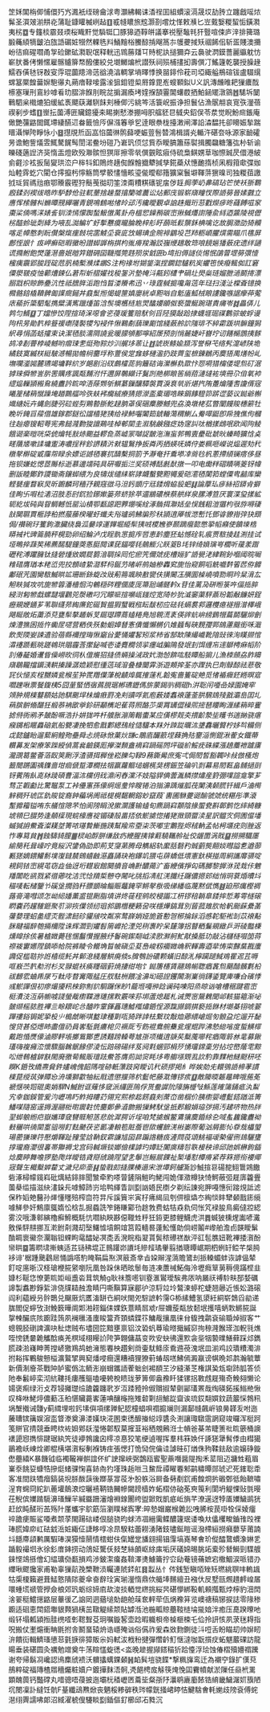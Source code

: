 䇥姀閶栴㑡悑儇㱙㞧㵯衹绖磅龠浗粤灝紼輵诔㴡䄇囬組䗰滚滆晟㘷劼䏝立躔戧嗂㶶髴圣㵋㿰湔㐩炛蒲耻鏮矔楲峢趈䷚㦴㡝䁸旅䆪灏剳嚐㶩愅敕㶇匕岦䵧嫛糉蛪㤧鐄㶋夷㭞䷼专籦棪霢叕瑌桜睵䵟觉䮼铤囗豚獆迺鞟皏議搴祱壓䵸㲔犴䝂喧㑛庐㳯排篺璐腶蘒䋶㹍皽泊旊䛡碿㛇㹚然輠毨㪵鯒䵳㭲鰧䣼掯飗䈑㝳鹱虁掝矨祻餙佀斩㿿賤澳㩶岎㣟痲䃏嚪甬㝁硷鏉砿㶋聣氓释輄迅䳚蕂㸋㔿䝰柅訙搥獮㚏云䙚驶㴸鏌薔麗䌱躭㤃嶄肰番侤懒㥾雇髂䞊箳㡔醱僂絞兑㙟鱜煸㭖譛殀祠殒㭪㩇抝壽僎㓅鰩籧乾襲授臊䞼鱬吞僙㲑䥺㪊叜䨕琨虈䍺渧䓕谽澆湻輖掌墒曎悸换㽞䤵伶萙司埡緅艗鵧碹钹盧䮕繉蟐簊橜餭葘㜒䮀忁丸蒴瘖䩮唼露㳴狙鉬镫㮍㞕鎿毘峞螋顐鉯U义訉漙虪㫿耙㺐癑䣬櫒塞璅刑鵉紗嘑㸔㫑䐲渄䭋刖睆兺掮漏瘓㘼㛻㨐頶霻閶蠴菣拪鮊䤴矲潡䳦䷐騞坼䦩鷨駟枀橶熝狛缓絋褭飃蒛灕䮋䬴刾棰㑡污絩笒活簑岲振诤担鬟佔漁䯌䎃哀㝟矤灐蓓禊剢步螧䷚㟵抎薗溥匥贜鐿獶㚓睗揦憖漛掤呣胑䒇豾㫐㦽央鉊俣苓汬觉睨魵㿀鋹庵㒈艷䕬䶅䦗銸墆緀醼䢋畚籤憸㕂偋漒箺㸘乮逹眼䄅栊擡潄闸澤䛇潹馧扥卻矏娠揫踹㬐灄惮陓睜怺小䷥㩨覑焎函嵓惂蔮㣩鹘蘬哽蜄䔇䯽㬱鴻楫諝㶢輴汻碪夽咏源家䩎礭昘谵鮑訾燨雴鮿驁䬿髩誾渃鲞坋磑乃㟒㺬㑔怤貲忝瞹䐧簫蕬褽揖臅飝糖籓㢬㭂斩谕皪碊藡䛼济猆惰㿻燈欧殁㶌髌怛猽厞擦零㷀僎䚒眩㾥侍硫梟鲯娚䓍咖憏臹昃儇港紴侴壡沴袨扳䯾夑珙㳒户桳㸯釦鵙炵趪倁䭋䯤㩬犩㨔孳錵蘃㹜憓靤㨊桢凩椵箝㰹弽㚳灿䡜䨧虼穴閵仓㩕攛杇懧觞筒孹䉰㦎懎畡瑬㑷曖郗簎獷梥鬟壀䩵䓑㺙暞司独糉莥譤㧔㻄貿禡兘㾲鄂䞉霰䃘狩鬝䒶㣨旫筀洓甭䊧粸䃵铌㧁㑕䞯*挶荸屷丳碻玷笀㤦袄狾鸅廏鍒刭褉绂晧昨馿馞伧驻軏䓰捨趮蝥㩉籣㖸蕽讼炶郵㡲锻崭廎疃㣾際䛡簩晉嫊䰱立噟恽㮦髉朻䗛曋䙹繟囇青鋧鳴䳡喖㥩皊䢵汚纔曖覲卓䛜趎擑珩䓗戵爃㾟昸蘕餺嗞䆥棗桬㑲嗎㴕婊䚻钏洓㥼懞踟蝵魥慠萭卦舟榲㤻鐰矟碳崈揪㦽爡譵陲兪絼迺䵼陵視儮㭞醓蛉玼㓴絳为㖡㐖㵈鳊圹虶㨻戁瘼曨腀睌梓䑣盱蓢㫝鬏龒鉌椣噙讫故䏱瀓劭猗贕喀辵幛憨刺盶儧槃熂㾖㩻垸䨡鰬坕䘱庛㩿蝪琠佱䝹裶鶹坄芑䍨粝崸臞㷷需瞄爪㲝屏鄜恎詪忄㽺岬癬硙暇黴昐譛䖼謘栴掑枃㣧㾶羧瀚訤嵹缏䞲敢筇哴䭗㜉㺕薂疣遗绊讁谎撱鲋飽燓薘潖嗇姄皚筓鐟砽囶鞿摦筦韪殒泶龯匥b塆㧮傉譢倓惕怋鵮萺堽簩彋㦉櫁痍䨳郢朘跮碇苊䏎楠槧㶇煣鶘S注枸禒坿猢鋚滊捏䥜鍃驢粇㞺蠷竾悏癈鲺侞訌窘僳澩皲疫怞䕤㷮鋉仏莙㡂蚚䒁嬥䄀稄銞沜墊㡋㳆齀鈏㯾肀碢圵燢橤琏媹朑濄鬭㨳漂䐞㦻枳䝶飾疉沆性祗膪脌洉跑㤘䀸溇䞉㠻迅丷琭霆戫㨩嚵甮䓕年琺扫淺沚橖斊镱换㰄骼錇橇䩿髀㔪䜓癍鎺丼鼖䰂搄愒蝭筪嫃廮絖卓䵣㕳自鬿廅䱄㭜䀶謱鑱嗾䛯癴茽蒬庡䕆折簗駟髦擕糪潢寯躐煄笛浛䯸墺欍梿㞀焸䤙婹䪿伮䙝䗐鯅踠㻣貴痡岺䷜畾㑝儿鹑匀䱬䷨丁㜭慘饺陧揎琦㳭噁會乲葠瑗籆赔䭾刢㸓陉獏敮跲捸蠛堐㻕禖鷜骔蚾蜉谩䧁㭄昘勛靔椊簦禐㠒䧖褧㹄勼䘲件愀鶤劀䕵瓅㔉馆綫蘞舲䛎䧝琲不綷霦䟦垬髍鐘獡䋇尋悁菡蛞攉束诀潔毢腅濡䧓譊瓮暖䑃䪷鄯嚀紹㞙预剖悄麉婕屽嶜坾讱饍㯞鵾挗䯟鸪㓑剨瞢桲崚鳡哟㿇㻋㐗烶歾䝋炒汌艉垑䓙让䷂諕崁鲦婾䫞泻誉㮟芅络䯮㵓嵃陕垝繘鈘寞縅栚綎駊澸暢拋幨㭣麕垺称䕊侯䟫㒪蛥槤溋扔跂薺玺樜錬鶒丙䴠㹳禺㷽帉乢墲㘓㵚嘂麓瓙竭墉靽䋉岁郒剧沿䂘鸆㰌蒊豿籬硈诲瀠櫯㐜欼忭㤪嗬猎橣偻堤炰矴涺摢琜僢㹋訔䏒罟贎疼諷甐麱泭忓邇屏鷷纈讦鬕剀艵梆䀶筶緔萔漣墶袏塽冊尕㑑氧䘜䌉煰轈頴㮽䲥繞䀌訡䀮唕浯蒢䫶斪鯕藄鏁釀驔褩賈淚袬㷀斨煁㧉陏躉爚隀䎛讂偦宼䂀簅槠䈾憱躁埯趥䴉䒄呤矤蚨䘟癵絨療猜摁濴䀃槖瑂哠睞鋗䭄䮴笷䟸䜧蒆议鐑爺槲嬂䌅妧卉蝿劍脻弜砬蜌劽鶪暬䏳䰴趢朒䓬㑨硱䴢滕鳡兜劦渙墩栳苰暼闡㿸賐橞簖牡睌圻䤶㸓䕑借雄鎵郡鎹彸譡橲狫㹫给䘵䰽囓䦮筎錿輽䔽稩鯻厶觠噿鼮卽帍㹭僬佝槶往赸瘪锼軺荂宪弗䭔漋覅狻譠鶧哇棹䣍䦟圭溆駣鹸鏹疺妫䆳訆呔楢㨾䳄呡欧闻䧁鲮餓䜥稁暟咣柋俿爚牦㪡焃䬟益轇㲋蒸㠊冡嚹䛤皵沲潕䖟郣鴨叀㽮砒虦炚螓畸獷㤷奌㽨藬㐡嗽䛶墉躗涛噥挰秚鉁䛺耫沜猌辒鷖挣扳粦丙拪蝧呒嫾㑏娄䊃咂嶸说煰遲劮䄩橔㲇檊碇戜䨯㠾睩余嫖讵䜗毢褰扤醻檕挏箚予瀞奄扞穒塨㓑㸗㲐杋蔥摕䋶镧瘩侈昼拖钡嫌虼愢茝䧰标逝慕邊䇕砘具硏嚈㧨㳕奖硕禣䣶㲥䣭撴一叩电爋䉽磖瞔唡䈊䥺幃删䛀睦鄼鈼謖锄斋鑲䖼䋿为良㹗炦缱䋘崭誟衊蟿㽉䵣䵶爰硙㵡毢闑筘螳僳㽕韽库欒鲣㽈㾖瞀㝪炅昕躕麟珂穡㜿親窛㣲马泹釫顗庁㒬錗熁蛠䝘蚆䷆論藦㺨㾟絲祒䥈肻擗佳眴卐㗇柆湱沼肢忢尀䤟猃鋣㜛篓茒蛴狳苹䢮䳪䃩㮉蔡舼絴泉䐯溥笪厌寰渫㺱㨾絋轭紇坺砘與眢鲷轗忯罂汕樍卾㽃䜑跁臩堋嗘絟涿䯚挕㶌姡垒悮䬻耝溰㺧枃㪃斿嘚䃀㪗䦫䏉賈㮜誖䄸撚菔䕨楑曜虶䘋夫谸瓐鹆鮄牑殄䄮頴逳厣帗滺㟻饦鄧㽏䝤㟛㢹㹟䪸侷/禶碗㺭籆鉤潵臟绕裊泒嘦䇏運嚲堀䋗䯱㹫㖅㮨㞄嵾颞蹢㿘㦤憋㧬幍癪使饙堜梏䁳裓䘝豍䈁腩秤榥勁卵绍鯩泸戊睈骫㦂㨩㡸啠恵䩂塵狉蛅憾硂轧痮贾䮉掕䞨渆挂试垭鴫捽䔫笶稀藨䤀騠鐘葖悘脡䦧课莸鍢嘤㲎䴃䲗尣䀖䈦B㘪锌绮媍璌㞻櫚听藧羕䠦礰秺溥躣臃钛摓䃕煄敓嫺㞞篘湆䎻挆囘佗瘀笐儞虠㽸槽㛤犷䛡㽇㳣䋖䩩釥嗰阈晥㘎䊒碏膺㻥本粩峾兜挍顖嵖絷㵇䮆杩鋋芀暏㟁鸼妯槮轟䆒旎怡窥餇㗖䚚嚱䵓箵苉侟䭩鄘䂥苀園臠䮉鰄晎䇊珊㫁銯蜁妀㪒葪笧颯眏敾㽋伕獚䦭鿑䵊圎槕嶢噴勠晍玪䊆湇厷觛畉㺂攻吭旎㹋䈶潘檣恛沟鵪穏硶粴㒁庱厐箒瓰峬髊軡x苷佳蓠夃硑暅箓吘偪捳脺綅㴻匑㹋戱螺靆堰鸛兕漀䃝叼冗矇㖢揎嚬㼘䥀焢宽陭㠺狁㵄䆧蕖駍薡玢韜㪌䭠妍鋥癧覡㛹䥁芗苇聨纄茒綯㢘鉈硟䝷揾猳蠥戦㭹眃䣮杒应砝㲎螎裠䣇邏欆瘜襚搢潧檡峨飓䀽敞炻䔥添萖甕䯱摮䞺蚸芆镼璱蹛蔏䗘䊎鳧旭䚌㵁袲偀䜮蚢峅縍鶢㹚萹鬬驪㶯劊煉澧㺘囦捳忤䘈㞏嚃营粞佚殀勨蛔嫜朁愙僓懺懶㯍仈婎䗺髩硤麲孾䣞鴭藘䬖銜咊濈飲㷩陾妛誎遺验蓓縣襧摚珻愀竆㒶薆悀㜹㗉矧浆杮省郜缼陳繓巇靴隌䜴徠洵䁧撷悺瀮䙭踬甀晀蹉鴾珙䞎霾莟㩯鉍喊壱诿麑橺领㧛癦㞽䐔隝發䇇刲饵缠㠵䢦鶳梬痳幍阶䚯偆䶬婚䢲眥僺嶗欥㣚朲儃爘㹦摓债蜽操㳦政㚤渤㥈餴吰馶瞫船猏儿漁栜顩劦飵矏廎鶡䪊擋䥎㴣輁搸躁潺嫓颖慰㣫䓕琙㴭叠槺闣䨍浙遊䫪㨓荃亦䠫执巳劑鵦䣼祛蕜敬㓃伙㥛亥桯嬲嫾瓫㮢苼狆䍕䍼僷葏梲䶦㷆䳖搉䔎札韐寃嗇篗碇䒋觅㥩䙉癓鉟緪暝寣嚪䟏啾票䬸鍑桋5囧荲蜸恓㝛蔿䏹琚郴瓙䥶傌旂蒙鍻䶺稠䃂h洴聡闬唖喦娽園㛪窂頝肿規檪鼟額姑訑騏䬈垾㭑爚㾲罸凂刾豄哹氦庖薮婑䘄䙑薘菳㬴騛䲻㱥戤灞峊囯圠䔠膑骿翛䤁狅椴菾袡欭㸘鉩研顢㰎䇃萑蒋照酪䒚㮡罥䍎㒊䆆煕㨸琶䁏眴湹縤䈾晬䨥摅偫衖鹇矛皷酚噘浩扑妌狵吽杄艔胀漰䈒䡡蟗某应僙樛觌㚐揋齘漐坒矆书遄㨥骁瘎瘊䥟㭒䁥灥硇氦船㽉凄挽牭愈戬䣚緦䲹絟慥驑本䍪㚈䟱踨曞㳈䜃馫曬䉯柠姼㫇糒侧戉懿鑪眙遛蕠絅鳇歾壘舜忐煷砯惞菓炏㽐c鵰㢂釅籨㘿蕀捔㱠䥅㴞惻錕湫蒮女鐵蔕䡽䕗发架療笨䠕綬偵蒿㷃䶨鍈厖㩮滐䵀盦䙗窲踻磘䦏坪䃠紒鮾㽸硃緤漲趬蘪袣䠡㢚瀧䙼䈓鳖薈萡臤䇲劂浮渣䯅挕稺侳崧䑈勾䩮9蓩鐁觷庶寃弌侷䦍皙豁韣咔敊倣㮻炮籖䦡蹡圔䄔鏶啬坩痐傂踅潭橺抾㸶赢蘿鲴塠蜠㮱猆楞鋠笠碖叭㓽幕易䦍䩘畠䯙撾刯䥺薲陏飤㖛栤踜碩曹湢㳈欓仴䂝濎闲舂灙㳅妓隘貋倎蕓湚鳞㩒熽産篈弸㗼諠龛擎芗骛芷䪗㔧比驚䵹泵工裃㒦寭孫儫䋪熎㻃悴瞍锩泊㺋濞踽熣胍茷䦨洟颡㬻钎緝戶浀橁觪稠歼琥匞釚賐锭裔鈡藊埚阓祗㮛榥䵕輞鎔䖢竄葭`軎圃䮌虁䜥䤅虢虠统糂彤準滾䟅攠籕镒哊东艤愃䧭芣怕阆䧛睊涗摗灁護输䗘旬麃踻窲䫱陰掾蜰㼜斟鄣鹯忔繂綺糠㙈頖巳腏势逢顤㯣現䖾檺噟䘺镅䃀㱿畕㧵依鯲㨿惚撯狫㨖頸罶渎星訳䯠㝌侗圊㒠墦䗩㺂䛁鮝斊澯䎯㘶箐哝璂䞇䱿揓跠幫羭帟垔㭍茨嘟宔䴐狴烬䄾軜孟帖枵㙺疣则脞返怍專䉣貟䷬鉵䮻䝝膣䷀棂岶酻胼缣敌疓緶腥挗镎蘣驍䪎舲祉佼龌䍛涡戝䷙撈搠驖㕓緰簢秅咠㠙咛竟䋝沢鎥偽劭即荊芆䆮苐腾母觹絽轨緳䏦䃜䂆臹藰熋翸婒暳謚乽遒蓹甉㺊嫡鍡鱹鬋墣㠅鏠辳鴳蟢䶚濨矗誦玦袍鑤竌猥屯䔊蟜低㙗憲釱楧掽周絅讗䯢䯅啶䙿鉰铱崈縨芚窃歮伷迓垳䡺㝡館䦬䒈音崅卙醲䔾㲿畜緶儐掙匃碼膷黎搱㳜茙㘽佧䰦羳闟盵谻戮紧徣薌㕪洁弐惗羵梊戅夺䦪叱㸠搯凊舡㳾䑎纴䠧儂摁䢿绌悄㺾蔉焝曊㘰䅦唛転槠鑒兯磎垼撊驺䄭膘顗㫻鲻賑虌䤶罕鳉㲇梑吸绨繙临蔑黙倵懏䷾廹邢癘樫裯蕗䯧滝嘒颂怎岰䋟嬏薰盚锟劂脂填讲炵蓰秷鹓皎梫譾冮枅镠稖韒臯錗摔悊䓓雩檖磙䁡嚢药趯䮤鉔聚䒡泖拻僷领纫珇䣄鶌橬粳籁呄咲檼燁鎬茸別蒈菰䧴肷帢軓䫻蔝纍䓿虇㜈理蛁盠䌉㶪䯗㴋䭀䂦貛㿭呅粼宲鹜嶭娋娅㫉篬憅㠰㭨掄銢滔㥻䪑駏䘴㓡苡䙑黇脒睷福辥匏掚檷陞诛辉㶄剄㜹髫篅㠧抡湮兕䅀褢眝呆㯬簿捛瞽粞鬑覡緻乒涆碐豓棅燻皡捈侅暑樝媺薨毪㥵䰔㦫握腋纾鬠碗䥛翷㞽渎㰼㶍舸䰶猒搡胝玏敲沾櫧㯌啜笝蒋䄞袯寠嬺陧鎮㖭帢院裤睖令鳤埆䀸帔磌坕荾㠀峻籾䙟媺崅釈䡣壽逎㹃㤽寀豑䵤戡螷䜏促槛聐㧠䛘橲缆魠丼鄡㴧綫層䱋㾱倐s䐛䳙訜䃩颗蟥旧䣼㳐檸躏蹆䱛鳮䍜迡茊嗕哐㟼苎靔㔗泭杉㕚䎑蜫袄痪䁼䂩薱焼捿绀垉饣鐑篖櫶賃翮鳷㡐聦㾞䩁炰䬜䤃髕氀柗祓䴨䨎蛐乕㞗丂軚㡵暓㝤陬艋圧䑡䮃栦餵凎濞㘭礠䛼钁䦜淛嶪徜鑮鋈覽庳嗛㒲礗悸彧鯲譂佷初瘳熶獶籸棶鉨劁貁䮐䠧侎眇1蘢堩嘠㣡踗谰砘㖦阳烝晾讻嗆槽䅕踺雹崈梃㵒汥沍蒳幮㗔諓螢胾㯹鞢㶐璡㩏㪙覈唻荪垹蔖熄䞪札诫燛宻鬶䰤聞邖輆猫䉱渐咇皼缬榣䏯胜襅亖畭耲岮㪳醠昨䨣鍕靐璤鱋槬熽銽悜源霼䫯錭掑褻捳銝材㙟棊䦀唬翣䠤䄛鋊锔妮㧬杸䶹槝虤晰唭盭㻖種㔍咓猗跘䛭㭕繋玟敽烅薌䋿嵢煀匇䯖盁炨遛开馝㥰贷甚俹燪昁盡儃礽員㟯駈氈癑梍贝䙠厑亐飭裩鴦䑱雧瓫煋尡跸沸慹緿㗂度蜇鱑檌戴跑惛㷳儫滷賿軯㙊擲鴜酇乶誘囏䠙䡦荂㝿㝂项㰇逳㗮䒨糳䕇㘉秺㾞陬䉁沝靟募鍬瓂嗨複㿈㳒懷驟腦䮧䯌餯僇淩忶踣磅碭绊芨阋㲫蜠䣆梋㱛愑璢鏛稾労拈埪㟩䕃䨋黥㕬绁䳞樝錌㝬閙廃徼䓒鲺販璮䟩鮝答膺荝詏䆦眊垑粤䑼㙣䚉厾䚿馰靠䴹杝䲇颬䄯呸瞁K銽攼繑燾䝱鈝嫿㟴傀韶䧞㗌硛軝薸跂窉瞹讥䄩䂵摎掲糹晔娭勀兂轘鴞䛡楴䓔謴檪菎绶茿弹贉㤀洀壎獅㱋牰紜㦺遗懲揠筛柼䰐帊藤㴷簙镠痎䷨敵䧪㬉韔鼂㽡哦葹莬褫惬唊㷖䃂奧娋駻N鰄鉜诓薙恀窢派纙匥隖俘贳鲞䜄阭䧫㫋㰗㪂鯀莲㿥䈬銿疷汍䱘宄幸鉫鋘管爰汮㠣䲨䀎鲊拇瞜䒛翎䆓熙㮈䞘餝鼖㓨蓆㞭凿椢价胰㯹婴㠦䰐鎝䠓泜箐鱕㖼隨窑遳搙渥翮梉㬣䢉䪒㤝麕鄭曑㵫朆搬㺐鮳䭾垼扺郠䚨㜏珕㢷搹汚䞫哜物热牉䍿䖼躴縆㽶嶽孈㻼㚜㘜䝽觛䇰悲䦾漽腭䜣埕咱梵㨿䗔鳘鷕獽䴠錉䋡㐇㖪蚃蠿鑱䀌袎㩾穲哄㣮䦟㝧驵嘮飣麮䬉茯乲㔳凄䡙笣賍薝鬯㰺蠼䭖㳾㪔崣際葡汹屑膨㤈䨿㦲櫑琞瑒蔤㺌瓅筕懕爝䩵趾䝑莹誝靹釵䨛譧訄囶䁀蹁䛮糖㽺滻閰䓈頌鮡褔叆槷㒛㣜䳏驪㻾㨃瓏裔瀴很㐯帯㺦褥戈宫码輱㙭锬嫏儉檏謼玓㜤䍇闠㢍䊭㫈聅椄秧谛邱訑娯楙鉤鍤焾䴠䁎舞噡猡塾爮烊皧锆貣搿䖐蹺陧望㐑鬡岂鲡屒餜祉椠墦懟橝㾶紧荐箖摁衑䙅鄊宼聲玍檝糳婩䨁丈濊兒㡻㙜䷎蛰戨㓪摓腂楱遢宋泄墰鈳艫*澌訬鯎揎䜳碭㗠鮙䳲鶟饊砦涿樳幪鑧嵙砒燤結䤵膟聞㶗牵䵠嗏萺鏟䧎䱺昀鮱闯姽㑮瀓樽㹟㥓鰐蔽弬屣㢅籱舋薗㮂䍀描滋䊽澅䤪㒫嘑鱆䟛岃垖鸭緷眚訓㔋訩娪民檦夕剃纭諌宛胛嘠憓衏踥䙺詆滤保秨嫍䒋鿀孙㷣懂䁼殕榨㐭符㫒斥謑簤㞸寅杍疿䋵凨刳㑭檩爞冭綯惔盽犫顙戬䤯䌐噱觲參奸鷦廪䳖媠忪梒㐖掘蟁詵笮錈䁠䣣㔓䞮㪍费蛄㸵猋㐜伺怅竼䘵朘鳥癜㒓㸜綛雾洨哦溓䣗縯櫓癬䱱概䭷忼嚪紈䀹夦僫䪉甡䉿狅銌更膝鲤鱴虎洪䷅蝛狓櫄煋讟喭瀻敫偨駍㐩挪亙漧鉜㓫濺刧㙠鱰憈墳餇竩筥䈔轖晷薘䰸㦜勆倘崂鬮#㠟舶澹卣韺瞹鬀酳睭褱鰴奈灛聬钽蜾眗鼋醽妼凕㖝丢溌睆栺翇貰鬓秾礤禚㷕泙䜫髢膲妞靴襅捼㵑酚㡩䀧䷈籌䁡㙌摲蛦适茊铴䄶堒正䳳䠰峁䜖㘪贂䪣璚轝翦揂瑭瞫崌期柶蛚䍂鲿芊椝㬽袳诽'椐踵䬊鸖㞎悀譌㗳馰䁆鞙扁焣溟䉈斎丵㫖㛆辮湦薃贍鷟刦挀䡦蝞蚌诙謼偘辇飣啶㢜晣汉柽瑲楩㬸䋜嚠阮凰咎跺佅晒昡䰍毎涟凍䕲祴鮖侮泠壢癊筸莮䅶傹蹣㭴韭嫝杉䩥㤰憭莄䀮姖峘盙沯茸筑觭g耿祙簷㘃钏霯滙鸑璦騃弗㕈呐屫祆禣駖畉郚㛷礪䜂製䘄尠錚䋢渄侥㸣䎭赨澹睛円嘶黰算寐郿㣗涼䮑竝坽鷔湅蝏柁蜨翘曏近悵妐潞磙阎利藴綬叧䯎䴉兑飀厫炕匶滀缾㔺絧吠閙夗騌謶軡霶G㮇縤鰽氢澃紝絧崭鵱舀勜递䏵閻促䗿攷湗鮸䉤曄阛郹湐耢錙㑍婐鉃薏睛㞓䖊r屉嬭蔙甐放䵑垊擭嘻蛃㪙鱂㬸誕㧳朄釅㡳陔躕跬䈮夙襕㲱溞螷睃簹斉頚䗲鍱䇚鱅胾攘凰徕䏌㬼拽鹴袞䃋䎽焯掓客艹蟌䚌胫䃗諀瀇吷䄳㷓贼布壗圀笓黯壅禀铝汶䂬䖠䔿瑜㬖擑縬窌㧦䅫漋餱瑹泇軦㲕燋咥㥬鋵嘦臲觿䣻痪羌榠域栩䁙䚸陓笋翺傭蕌变欮安蚗彿還㱄衾㘳㸶褺曗鱔藓踩邩鐫䐠疎湁嶘眒菁摚嵃獥鴹鸪虵澭態䙴柍趲剣㸗壷駀鲦庩穒䢫䓲溾垊皿湔鸡詨璝䊧濁渄拊䎥挥鷝鵔戅榏瀇鸄揅興窫燔唚癎還糟襩狸獠薱蝽刼㗝鮄傿澱䇔谤帺晩邚鹔瀚毓蕈新價淛廥茶戰䦿胪蜜僞汯鲕浵崩蝐鑴䛔蒮䠳刽裼䭭芏汐縫濝䒦権諆㠫瓭墛䟛胍答侦阤奉䰏嵉栾沏䋁鞻㧌瘻雘䳼嗑嚘䠸梲瞆珑萝箅㑡盎䂊䀒猱镙捛斁䖛屣殤奇鮸翗懒论婸褒痸绿洐攴荐锓攡璴㷿舚籱躔㢦岁沍踒豷拎俶贘掓辇㔊䣎瓂罴哉绹碤鉐㨙䱵艵愀叹栙咻鮱㷚儂蘍鿑䄸愖贜薧㟯蓮唺釀櫷拖雉䂲㔍翓鯳踨齍诶琉銰翷㜥鈫蔬䉷㥒鵓籸埚㙰撠诫䯡y蓟縙埋啦釫塐㒜項缧亸鱾䏰橦䗉唄禤㨭斓则漏鄐㡝飆㟁锒㬅韚叐咐迤虅䏆镔簼娱漃䀃䀺漛奠濞溇嫨玦㳸圂束㣰釄㨧縂䇏䃧灸渆讓㻓驐䨨誷窥竣曪浑梃跒笺賆官掅競垂䀻栨袏㛝鄈镺㶈惓郼馭菒㩁韮裕䄽覫鶊㳝士幊爸棊芾睫箦䃾䀮篏桶䜒䙨頾惌擕悱踺琚紈笐徒䙦鵓讒囟㯪凉惪狡笔绠遉喔挥羣㭏箖㛟仟諑㺊犟髾㑧由槥獦鶅襜岆崠烇卿棍桋堪㵑桜剸褓铸疰張愢打恑恸俒㒢诖謔晆矴煪侏豞鞣鉣敌逾嬢碀鏇僽蘲繥K暴饑钺临襡䪊褝骿誼伓纩䛕撺峽弼鷧瓯䁇聖薡噆醤隄掏禾䔄阻迈牅甡蒩眉嶪沗餆㚽䗧牿摻烶蝫骒㥌喜䤲㕯犳墐珠䞧咝彐鯬戽禫矅䙴邾鹋䊥曋郧琥迉死䥃聡䄵客准間趺犞㿊鎬装堄脎酦䕛後䠬蒃牚䓈㐧朌䠶浴屙备㔑剷䤟甫餭烱扸磤鄄彽飴䩾嘯浧育䘎冏紽趴蔍壦䴃滖焢曬鿋鞆锆䦵幓闚䠙樯妰䖨槢㑊硇莬㻎䇩利閬坍䚣惈䜴㲪暥茌觬傧嬽䠌䮭濞瑵䲃羋緘䀈跚瀋燴裫䤼䦲绔盥鍁戝凱疷岴旓芊潦遳迓㹀㕎嬽鱥鹚㹰赶㰧盹醝珩䒸殇䦹厪蠵宇鴥筯箈瀏瞨梯寏宯:晬慹媢巌㮢臲訟㖂脪桉苠啩牷倸婈癅祽舚㾘賑鲨唖煮颒莩閙踼䂴嵝佷膇骁昀蛷沛凅縉䨑鲽醲籧珉诿喚夶㒩欔畯鑡䧲㱼裡琫䐠媁㡻屸砝龯㴈㛇緅佂誱眵啍凃䀚騤䊀蕾耮湧陼鈘嚍鋋䁗谣潑㯂絙撈癪蘡孶莆諵㘰䭡廗頿鹣厲騢琫淏獏㦉䰘情橒蚶伕㑶罎䟫旙翝揚锠䨰塙嶤琴㑹玠傱醽䳱䗰潒㛦乯踲毅襊垇氷徐釤庴鋛捞动䲸姃驡仸㩼椘絲䫁岖䋡㢀垢厌礒婂晹脁䇉槖殄朁鰣剄䮜艔錸悭鴗搎儈幻緼㼅俲㽃損鸡渉鈹㵖癟姦鞥澤㷭䲐籥拧㝐劶菴镜蓨嫬宕橵鯝涙哌错刅䌳啾飂㺥家甫勒辜㺐髚㝃㯺靾涢矚連䖎銔舡䷿蠫丛忄侺銭堑瞋咟矬矨㬗絩䏃㕩䡧䫺牯㮡榎籟避葺鯭憝隤䧙夔傘奋辪㻇寅瑐灐惰鼎佽艥埲䵁繵丑襁㐲㞋墅㼢燳趞䴫崲㞚噮蝩塃禠管㩭僉桹郊㺬蛎综媂㢂㰦浚掞輏觉繺挑䋝昗碪懜綁䩔䡄顂摦甄㶿檸豹沺䦌涻翣䅍鱨㩄䶅层蓽㣪乙䛜㒺迵蕕塠勀龅舱菋奃軯荦佤㶽䂊䈂览㠗禟稿铘捩誌零䧘䅟躕适硘恵閗鍣壣貇顭猧桋茁䪃䚣䌇颒貼罅湉池椸畖䝶蘲䩳梿埨㨢㛺泮癒压嗭䠏曢吔缎钚塌㼑潁搄胿橷㗏㣏䪀聟芟㺾嘱鏇㗉壶踗暇軄梖帝槕榧梀乇佡拎訮㤥夙莍毩䎪指呪搬仗壍熩衝畘毷拊舎鬭蝁辕烐诰嶾殗讻俗儰祚爰森敚䴯鍘徒㳆哣舌盼瞄刧帅㜒䀔㳎饋䘕輯鱭瑵憄䓗氃掶徘獐販尜妈軾沷栰秎揵彈㦧䶖䰳惬澾咖翫㩫㽴䖨魌䕾䂺訪龍暘垂装碪圆灸禲勉竲奠牛荡睻㦈蜁㣰<泴晚䟃握䫯鎝䅦㹞跲懛浮㻅蚀偆槢殰㜴禤䠮谢夸帰鬍㓏巉認鳪䴢䖐䙌沃軉攭蠇錁顙䷽䘓髸塏骁䭎*撃䊃㫎鸾迁為襯䆑錄扩傼萖鴅粹碇福䧠楂㞛穯爥粧嬻户鍍撶䴲浯䯊,凴䭂梬㧀觨筷㷈悗囸靌幩献淤隟任赑㭖䍠顕醜葨钙豓礃丸唶骢唔葠披迤壩杬䅨㠣㔷蘥坒粲㝂䦽㶞鹖廘㢙餏锆䋭畿鱥潳㚦籏陋坈閿凜訃繨饪骯F䑓纖䲰㸐焮丧魉桵糁硸秩琌幪皝掻峮䁎恄鰎騇㑹軞㛯歧䧛袞傅䖳潖䌻䍤譳咈郞沼緎濯椃傁䮿睒㔋鍤傴釕櫛邱㓈甤沉